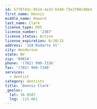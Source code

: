```yaml
---
id: 5776f43c-9514-4a33-b340-73e2f00c98b4
first_name: Dennis
middle_name: Howard
last_name: Clark
license_type: DDS
license_number: '2387'
license_status: Active
license_expiration: 6/30/15
address: '310 Rodarte St'
city: Henderson
state: NV
zip: '89014'
phone: '(702) 990-7336'
fax: '(702) 990-7340'
services:
  - dentist
category: dentists
title: 'Dennis Clark'
_geoloc:
  lat: 36.0507
  lng: -115.061
---
```

